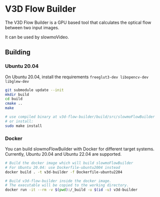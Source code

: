 # V3D Flow Builder

The V3D Flow Builder is a GPU based tool that calculates the optical flow between two input images.

It can be used by slowmoVideo.


## Building

### Ubuntu 20.04

On Ubuntu 20.04, install the requirements `freeglut3-dev libopencv-dev libglew-dev `

```bash
git submodule update --init
mkdir build
cd build
cmake ..
make

# use compiled binary at v3d-flow-builder/build/src/slowmoFlowBuilder
# or install:
sudo make install
```

### Docker

You can build slowmoFlowBuilder with Docker for different target systems.
Currently, Ubuntu 20.04 and Ubuntu 22.04 are supported.

```bash
# Build the docker image which will build slowmoFlowBuilder
# For Ubuntu 20.04: use Dockerfile-ubuntu2004 instead
docker build . -t v3d-builder -f Dockerfile-ubuntu2204

# Build v3d-flow-builder inside the docker image.
# The executable will be copied to the working directory.
docker run -it --rm -v $(pwd):/_build -u $(id -u) v3d-builder
```
